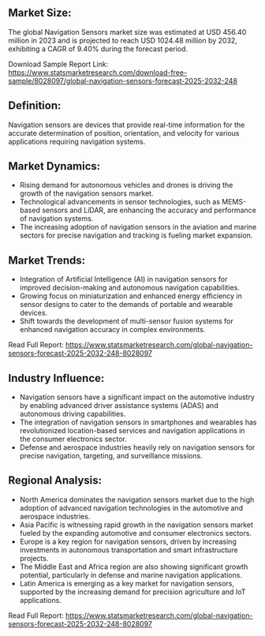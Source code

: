 <h2>Market Size:</h2>
<p>The global Navigation Sensors market size was estimated at USD 456.40 million in 2023 and is projected to reach USD 1024.48 million by 2032, exhibiting a CAGR of 9.40% during the forecast period.</p>
<p>Download Sample Report Link: <a href='https://www.statsmarketresearch.com/download-free-sample/8028097/global-navigation-sensors-forecast-2025-2032-248'>https://www.statsmarketresearch.com/download-free-sample/8028097/global-navigation-sensors-forecast-2025-2032-248</a></p>

<h2>Definition:</h2>
<p>Navigation sensors are devices that provide real-time information for the accurate determination of position, orientation, and velocity for various applications requiring navigation systems.</p>

<h2>Market Dynamics:</h2>
<ul>
  <li>Rising demand for autonomous vehicles and drones is driving the growth of the navigation sensors market.</li>
  <li>Technological advancements in sensor technologies, such as MEMS-based sensors and LiDAR, are enhancing the accuracy and performance of navigation systems.</li>
  <li>The increasing adoption of navigation sensors in the aviation and marine sectors for precise navigation and tracking is fueling market expansion.</li>
</ul>

<h2>Market Trends:</h2>
<ul>
  <li>Integration of Artificial Intelligence (AI) in navigation sensors for improved decision-making and autonomous navigation capabilities.</li>
  <li>Growing focus on miniaturization and enhanced energy efficiency in sensor designs to cater to the demands of portable and wearable devices.</li>
  <li>Shift towards the development of multi-sensor fusion systems for enhanced navigation accuracy in complex environments.</li>
</ul>
<p>Read Full Report: <a href='https://www.statsmarketresearch.com/global-navigation-sensors-forecast-2025-2032-248-8028097'>https://www.statsmarketresearch.com/global-navigation-sensors-forecast-2025-2032-248-8028097</a></p>

<h2>Industry Influence:</h2>
<ul>
  <li>Navigation sensors have a significant impact on the automotive industry by enabling advanced driver assistance systems (ADAS) and autonomous driving capabilities.</li>
  <li>The integration of navigation sensors in smartphones and wearables has revolutionized location-based services and navigation applications in the consumer electronics sector.</li>
  <li>Defense and aerospace industries heavily rely on navigation sensors for precise navigation, targeting, and surveillance missions.</li>
</ul>

<h2>Regional Analysis:</h2>
<ul>
  <li>North America dominates the navigation sensors market due to the high adoption of advanced navigation technologies in the automotive and aerospace industries.</li>
  <li>Asia Pacific is witnessing rapid growth in the navigation sensors market fueled by the expanding automotive and consumer electronics sectors.</li>
  <li>Europe is a key region for navigation sensors, driven by increasing investments in autonomous transportation and smart infrastructure projects.</li>
  <li>The Middle East and Africa region are also showing significant growth potential, particularly in defense and marine navigation applications.</li>
  <li>Latin America is emerging as a key market for navigation sensors, supported by the increasing demand for precision agriculture and IoT applications.</li>
</ul>
<p>Read Full Report: <a href='https://www.statsmarketresearch.com/global-navigation-sensors-forecast-2025-2032-248-8028097'>https://www.statsmarketresearch.com/global-navigation-sensors-forecast-2025-2032-248-8028097</a></p>